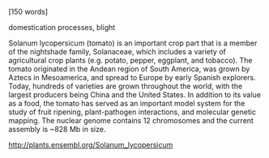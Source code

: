 
[150 words]

domestication processes, blight

Solanum lycopersicum (tomato) is an important crop part that is a member of the nightshade family, Solanaceae, which includes a variety of agricultural crop plants (e.g. potato, pepper, eggplant, and tobacco). The tomato originated in the Andean region of South America, was grown by Aztecs in Mesoamerica, and spread to Europe by early Spanish explorers. Today, hundreds of varieties are grown throughout the world, with the largest producers being China and the United States. In addition to its value as a food, the tomato has served as an important model system for the study of fruit ripening, plant-pathogen interactions, and molecular genetic mapping. The nuclear genome contains 12 chromosomes and the current assembly is ~828 Mb in size.

http://plants.ensembl.org/Solanum_lycopersicum
